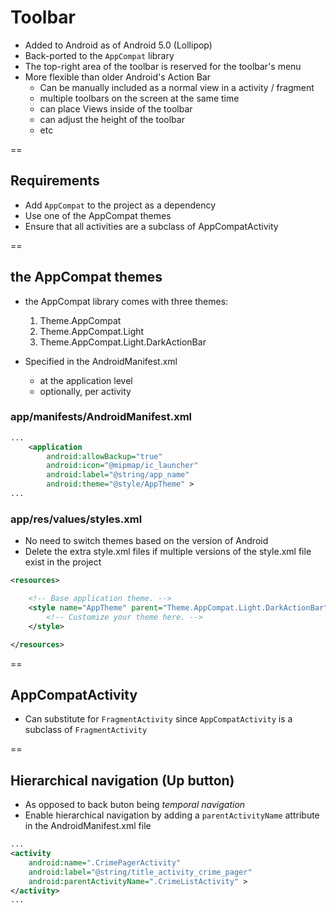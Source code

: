 # Toolbar

- Added to Android as of Android 5.0 (Lollipop)
- Back-ported to the `AppCompat` library
- The top-right area of the toolbar is reserved for the toolbar's menu
- More flexible than older Android's Action Bar
    - Can be manually included as a normal view in a activity / fragment
    - multiple toolbars on the screen at the same time
    - can place Views inside of the toolbar
    - can adjust  the height of the toolbar
    - etc

==

## Requirements

- Add `AppCompat` to the project as a dependency
- Use one of the AppCompat themes
- Ensure that all activities are a subclass of AppCompatActivity

==

## the AppCompat themes
- the AppCompat library comes with three themes:

    1. Theme.AppCompat
    2. Theme.AppCompat.Light
    3. Theme.AppCompat.Light.DarkActionBar

- Specified in the AndroidManifest.xml
    + at the application level
    + optionally, per activity

### app/manifests/AndroidManifest.xml
```xml
...
    <application
        android:allowBackup="true"
        android:icon="@mipmap/ic_launcher"
        android:label="@string/app_name"
        android:theme="@style/AppTheme" >
...
```

### app/res/values/styles.xml
- No need to switch themes based on the version of Android
- Delete the extra style.xml files if multiple versions of the style.xml file exist in the project
```xml
<resources>

    <!-- Base application theme. -->
    <style name="AppTheme" parent="Theme.AppCompat.Light.DarkActionBar">
        <!-- Customize your theme here. -->
    </style>

</resources>
```

==

## AppCompatActivity

- Can substitute for `FragmentActivity` since `AppCompatActivity` is a subclass of `FragmentActivity`

==

## Hierarchical navigation (Up button)
- As opposed to back buton being *temporal navigation*
- Enable hierarchical navigation by adding a `parentActivityName` attribute in the AndroidManifest.xml file

```xml
...
<activity
    android:name=".CrimePagerActivity"
    android:label="@string/title_activity_crime_pager"
    android:parentActivityName=".CrimeListActivity" >
</activity>
...
```


